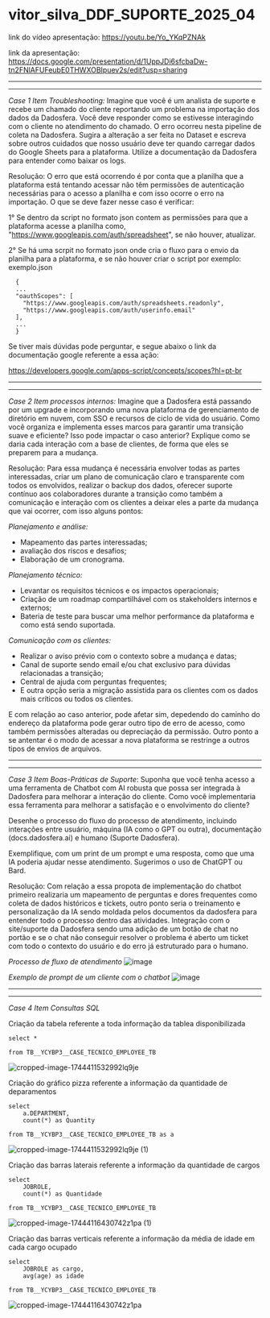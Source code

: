 # vitor_silva_DDF_SUPORTE_2025_04

link do vídeo apresentação: https://youtu.be/Yo_YKqPZNAk

link da apresentação: https://docs.google.com/presentation/d/1UppJDi6sfcbaDw-tn2FNlAFUFeubE0THWXOBIpuev2s/edit?usp=sharing

-----------------------------------------------------------------------------------------------------------------
-----------------------------------------------------------------------------------------------------------------

*Case 1*
*Item Troubleshooting:* Imagine que você é um analista de suporte e recebe um chamado do cliente reportando um problema na importação dos dados da Dadosfera. Você deve responder como se estivesse interagindo com o cliente no atendimento do chamado. O erro ocorreu nesta pipeline de coleta na Dadosfera. Sugira a alteração a ser feita no Dataset e escreva sobre outros cuidados que nosso usuário deve ter quando carregar dados do Google Sheets para a plataforma. Utilize a documentação da Dadosfera para entender como baixar os logs.

Resolução: 
O erro que está ocorrendo é por conta que a planilha que a plataforma está tentando acessar não têm permissões de autenticação necessárias para o acesso a planilha e com isso ocorre o erro na importação. O que se deve fazer nesse caso é verificar: 

  1° Se dentro da script no formato json contem as permissões para que a plataforma acesse a planilha como, "https://www.googleapis.com/auth/spreadsheet", se não houver, atualizar.

  2° Se há uma scrpit no formato json onde cria o fluxo para o envio da planilha para a plataforma, e se não houver criar o script por exemplo: exemplo.json

      {
      ...
      "oauthScopes": [
        "https://www.googleapis.com/auth/spreadsheets.readonly",
        "https://www.googleapis.com/auth/userinfo.email"
      ],
      ...
      }

Se tiver mais dúvidas pode perguntar, e segue abaixo o link da documentação google referente a essa ação:

  https://developers.google.com/apps-script/concepts/scopes?hl=pt-br

--------------------------------------------------------------------------------------------------------------------------------
--------------------------------------------------------------------------------------------------------------------------------
*Case 2* *Item processos internos:* Imagine que a Dadosfera está passando por um upgrade e incorporando uma nova plataforma de gerenciamento de diretório em nuvem, com SSO e recursos de ciclo de vida do usuário. Como você organiza e implementa esses marcos para garantir uma transição suave e eficiente? Isso pode impactar o caso anterior? Explique como se daria cada interação com a base de clientes, de forma que eles se preparem para a mudança.

Resolução: 
Para essa mudança é necessária envolver todas as partes interessadas, criar um plano de comunicação claro e transparente com todos os envolvidos, realizar o backup dos dados, oferecer suporte contínuo aos colaboradores durante a transição como também a comunicação e interação com os clientes a deixar eles a parte da mudança que vai ocorrer, com isso alguns pontos:

 *Planejamento e análise:* 
  * Mapeamento das partes interessadas; 
  * avaliação dos riscos e desafios; 
  * Elaboração de um cronograma.

 *Planejamento técnico:* 
  * Levantar os requisitos técnicos e os impactos operacionais; 
  * Criação de um roadmap compartilhável com os stakeholders internos e externos; 
  * Bateria de teste para buscar uma melhor performance da plataforma e como está sendo suportada.

 *Comunicação com os clientes:* 
  * Realizar o aviso prévio com o contexto sobre a mudança e datas; 
  * Canal de suporte sendo email e/ou chat exclusivo para dúvidas relacionadas a transição; 
  * Central de ajuda com perguntas frequentes; 
  * E outra opção seria a migração assistida para os clientes com os dados mais críticos ou todos os clientes.

E com relação ao caso anterior, pode afetar sim, depedendo do caminho do endereço da plataforma pode gerar outro tipo de erro de acesso, como também permissões alteradas ou depreciação da permissão. Outro ponto a se antentar é o modo de acessar a nova plataforma se restringe a outros tipos de envios de arquivos.

---------------------------------------------------------------------------------------------------------------------------
---------------------------------------------------------------------------------------------------------------------------

*Case 3* *Item Boas-Práticas de Suporte*: Suponha que você tenha acesso a uma ferramenta de Chatbot com AI robusta que possa ser integrada à Dadosfera para melhorar a interação do cliente. Como você implementaria essa ferramenta para melhorar a satisfação e o envolvimento do cliente?

Desenhe o processo do fluxo do processo de atendimento, incluindo interações entre usuário, máquina (IA como o GPT ou outra), documentação (docs.dadosfera.ai) e humano (Suporte Dadosfera).

Exemplifique, com um print de um prompt e uma resposta, como que uma IA poderia ajudar nesse atendimento. Sugerimos o uso de ChatGPT ou Bard.

Resolução:
Com relação a essa propota de implementação do chatbot primeiro realizaria um mapeamento de perguntas e dores frequentes como coleta de dados históricos e tickets, outro ponto seria o treinamento e personalização da IA sendo moldada pelos documentos da dadosfera para entender todo o processo dentro das atividades. Integração com o site/suporte da Dadosfera sendo uma adição de um botão de chat no portão e se o chat não conseguir resolver o problema é aberto um ticket com todo o contexto do usuário e do erro já estruturado para o humano.

*Processo de fluxo de atendimento*
![image](https://github.com/user-attachments/assets/96468f51-e099-4a88-bcce-4884127df261)


*Exemplo de prompt de um cliente com o chatbot*
  ![image](https://github.com/user-attachments/assets/1a40422b-2ba9-4c34-830f-7b959086e32d)

--------------------------------------------------------------------------------------------------------------------------
--------------------------------------------------------------------------------------------------------------------------

*Case 4* *Item Consultas SQL*

Criação da tabela referente a toda informação da tablea disponibilizada

    select *
    
    from TB__YCYBP3__CASE_TECNICO_EMPLOYEE_TB

![cropped-image-1744411532992lq9je](https://github.com/user-attachments/assets/93302bbf-0c0b-42be-8659-4d6d2985dc0b)

Criação do gráfico pizza referente a informação da quantidade de deparamentos

    select  
        a.DEPARTMENT,
        count(*) as Quantity
    
    from TB__YCYBP3__CASE_TECNICO_EMPLOYEE_TB as a

![cropped-image-1744411532992lq9je (1)](https://github.com/user-attachments/assets/3916d03f-3c5d-4e9d-a0d0-8c04b3ddcdf4)


Criação das barras laterais referente a informação da quantidade de cargos

    select 
        JOBROLE,
        count(*) as Quantidade

    from TB__YCYBP3__CASE_TECNICO_EMPLOYEE_TB

![cropped-image-17444116430742z1pa (1)](https://github.com/user-attachments/assets/447be366-afde-4270-8e92-3fb169b8f505)


Criação das barras verticais referente a informação da média de idade em cada cargo ocupado

    select
        JOBROLE as cargo,
        avg(age) as idade
    
    from TB__YCYBP3__CASE_TECNICO_EMPLOYEE_TB

![cropped-image-17444116430742z1pa](https://github.com/user-attachments/assets/c6bc5347-96e6-4866-8a81-752689b273b5)

